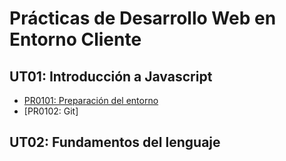 # Prácticas de Desarrollo Web en Entorno Cliente

## UT01: Introducción a Javascript

- [PR0101: Preparación del entorno](ut01_introduccion/pr0101_entorno.md)
- [PR0102: Git]

## UT02: Fundamentos del lenguaje